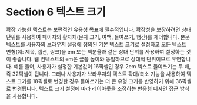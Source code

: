# Section 6 텍스트 크기

확장 가능한 텍스트는 보편적인 유용성 목표에 필수적입니다. 확장성을 보장하려면 상대 단위를 사용하여 페이지의 활자체(문자 크기, 여백, 들여쓰기, 행간)를 제어합니다. 본문 텍스트를 사용자의 브라우저 설정에 정의된 기본 텍스트 크기로 설정하고 모든 텍스트 변형(예: 제목, 캡션, 링크)을 em 또는 백분율과 같은 상대 단위를 사용하여 설정하는 것이 좋습니다. 웹 컨텍스트의 em은 글꼴 높이와 동일하므로 상대적 단위이므로 유연합니다. 예를 들어, 사용자가 설정한 기본값이 16픽셀인 경우 2em 텍스트 들여쓰기는 두 배, 즉 32픽셀이 됩니다. 그러나 사용자가 브라우저의 텍스트 확대/축소 기능을 사용하여 텍스트 크기를 18픽셀로 변경한 경우 들여쓰기는 더 큰 유형 크기를 반영하기 위해 36픽셀로 변경됩니다. 텍스트 크기 설정에 따라 레이아웃을 조정하는 반응형 디자인 접근 방식을 사용합니다.
